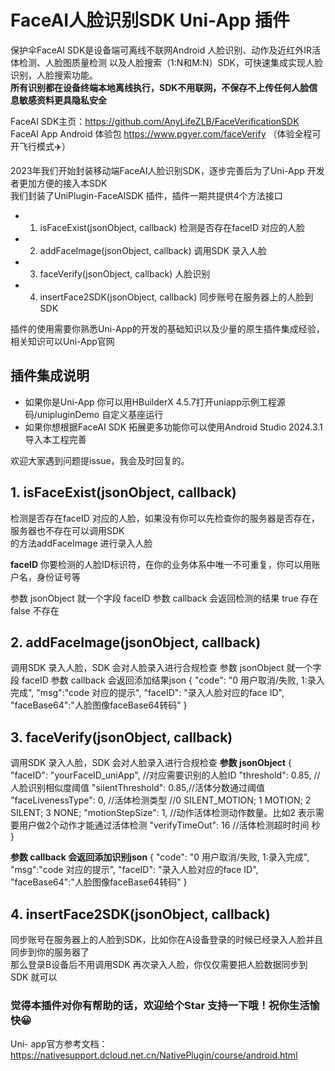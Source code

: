 # FaceAI人脸识别SDK Uni-App 插件

保护伞FaceAI SDK是设备端可离线不联网Android 人脸识别、动作及近红外IR活体检测、人脸图质量检测
以及人脸搜索（1:N和M:N）SDK，可快速集成实现人脸识别，人脸搜索功能。  
**所有识别都在设备终端本地离线执行，SDK不用联网，不保存不上传任何人脸信息敏感资料更具隐私安全**  

FaceAI SDK主页：https://github.com/AnyLifeZLB/FaceVerificationSDK  
FaceAI App Android 体验包 https://www.pgyer.com/faceVerify （体验全程可开飞行模式✈️）  
 
2023年我们开始封装移动端FaceAI人脸识别SDK，逐步完善后为了Uni-App 开发者更加方便的接入本SDK  
我们封装了UniPlugin-FaceAISDK 插件，插件一期共提供4个方法接口
  - 1. isFaceExist(jsonObject, callback) 检测是否存在faceID 对应的人脸
  - 2. addFaceImage(jsonObject, callback) 调用SDK 录入人脸
  - 3. faceVerify(jsonObject, callback) 人脸识别
  - 4. insertFace2SDK(jsonObject, callback) 同步账号在服务器上的人脸到SDK

插件的使用需要你熟悉Uni-App的开发的基础知识以及少量的原生插件集成经验，相关知识可以Uni-App官网


## 插件集成说明
- 如果你是Uni-App 你可以用HBuilderX 4.5.7打开uniapp示例工程源码/unipluginDemo 自定义基座运行
- 如果你想根据FaceAI SDK 拓展更多功能你可以使用Android Studio 2024.3.1导入本工程完善

欢迎大家遇到问题提issue，我会及时回复的。
 
## 1. isFaceExist(jsonObject, callback)
检测是否存在faceID 对应的人脸，如果没有你可以先检查你的服务器是否存在，服务器也不存在可以调用SDK  
的方法addFaceImage 进行录入人脸

**faceID** 你要检测的人脸ID标识符，在你的业务体系中唯一不可重复，你可以用账户名，身份证号等

参数 jsonObject 就一个字段 faceID
参数 callback 会返回检测的结果 true 存在 false 不存在

## 2. addFaceImage(jsonObject, callback)
调用SDK 录入人脸，SDK 会对人脸录入进行合规检查
参数 jsonObject 就一个字段 faceID
参数 callback 会返回添加结果json
{
"code": "0 用户取消/失败,  1:录入完成",
"msg":"code 对应的提示",
"faceID": "录入人脸对应的face ID",
"faceBase64":"人脸图像faceBase64转码"
}


## 3. faceVerify(jsonObject, callback)
调用SDK 录入人脸，SDK 会对人脸录入进行合规检查
**参数 jsonObject**
{
"faceID": "yourFaceID_uniApp", //对应需要识别的人脸ID
"threshold": 0.85, //人脸识别相似度阈值
"silentThreshold": 0.85,//活体分数通过阈值
"faceLivenessType": 0, //活体检测类型 //0 SILENT_MOTION; 1 MOTION; 2 SILENT; 3 NONE;
"motionStepSize": 1, //动作活体检测动作数量。比如2 表示需要用户做2个动作才能通过活体检测
"verifyTimeOut": 16 //活体检测超时时间 秒
}


**参数 callback 会返回添加识别json**
{
"code": "0 用户取消/失败,  1:录入完成",
"msg":"code 对应的提示",
"faceID": "录入人脸对应的face ID",
"faceBase64":"人脸图像faceBase64转码"
}


## 4. insertFace2SDK(jsonObject, callback) 
同步账号在服务器上的人脸到SDK，比如你在A设备登录的时候已经录入人脸并且同步到你的服务器了  
那么登录B设备后不用调用SDK 再次录入人脸，你仅仅需要把人脸数据同步到SDK 就可以



### 觉得本插件对你有帮助的话，欢迎给个Star 支持一下哦！祝你生活愉快😀

Uni- app官方参考文档：https://nativesupport.dcloud.net.cn/NativePlugin/course/android.html